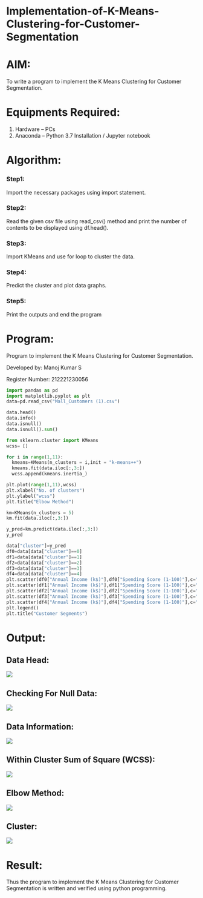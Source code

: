 # Implementation-of-K-Means-Clustering-for-Customer-Segmentation

# AIM:
To write a program to implement the K Means Clustering for Customer Segmentation.

# Equipments Required:
1. Hardware – PCs
2. Anaconda – Python 3.7 Installation / Jupyter notebook

# Algorithm:
### Step1:
Import the necessary packages using import statement.
### Step2:
Read the given csv file using read_csv() method and print the number of contents to be displayed using df.head().
### Step3:
Import KMeans and use for loop to cluster the data.
### Step4:
Predict the cluster and plot data graphs.
### Step5:
Print the outputs and end the program

# Program:
Program to implement the K Means Clustering for Customer Segmentation.

Developed by: Manoj Kumar S 

Register Number: 212221230056   
```python
import pandas as pd
import matplotlib.pyplot as plt
data=pd.read_csv("Mall_Customers (1).csv")

data.head()
data.info()
data.isnull()
data.isnull().sum()

from sklearn.cluster import KMeans
wcss= [] 

for i in range(1,11):
  kmeans=KMeans(n_clusters = i,init = "k-means++")
  kmeans.fit(data.iloc[:,3:])
  wcss.append(kmeans.inertia_)

plt.plot(range(1,11),wcss)
plt.xlabel("No. of clusters")
plt.ylabel("wcss")
plt.title("Elbow Method")

km=KMeans(n_clusters = 5)
km.fit(data.iloc[:,3:])

y_pred=km.predict(data.iloc[:,3:])
y_pred

data["cluster"]=y_pred
df0=data[data["cluster"]==0]
df1=data[data["cluster"]==1]
df2=data[data["cluster"]==2]
df3=data[data["cluster"]==3]
df4=data[data["cluster"]==4]
plt.scatter(df0["Annual Income (k$)"],df0["Spending Score (1-100)"],c="black",label="cluster0")
plt.scatter(df1["Annual Income (k$)"],df1["Spending Score (1-100)"],c="cyan",label="cluster1")
plt.scatter(df2["Annual Income (k$)"],df2["Spending Score (1-100)"],c="yellow",label="cluster2")
plt.scatter(df3["Annual Income (k$)"],df3["Spending Score (1-100)"],c="blue",label="cluster3")
plt.scatter(df4["Annual Income (k$)"],df4["Spending Score (1-100)"],c="green",label="cluster4")
plt.legend()
plt.title("Customer Segments")
```
# Output:
## Data Head:
![](./o1.jpg)
## Checking For Null Data:
![](./o3.jpg)
## Data Information:
![](./o7.jpg)

## Within Cluster Sum of Square (WCSS):
![](./o5.jpg)
## Elbow Method:
![](./o4.jpg)
## Cluster:
![](./o6.jpg)

# Result:
Thus the program to implement the K Means Clustering for Customer Segmentation is written and verified using python programming.
